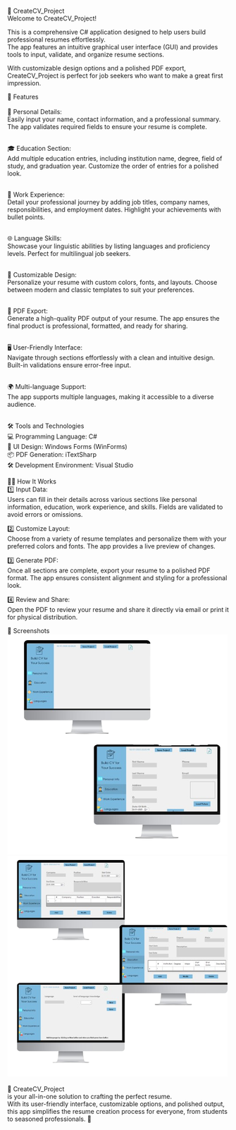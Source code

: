 📝 CreateCV_Project<br>
Welcome to CreateCV_Project!

This is a comprehensive C# application designed to help users build professional resumes effortlessly.<br>
The app features an intuitive graphical user interface (GUI) and provides tools to input, validate, and organize resume sections.<br>

With customizable design options and a polished PDF export, CreateCV_Project is perfect for job seekers who want to make a great first impression.<br>

🌟 Features<br>
<br>👤 Personal Details:<br>
Easily input your name, contact information, and a professional summary.
The app validates required fields to ensure your resume is complete.

<br>🎓 Education Section:<br>
Add multiple education entries, including institution name, degree, field of study, and graduation year.
Customize the order of entries for a polished look.

<br>💼 Work Experience:<br>
Detail your professional journey by adding job titles, company names, responsibilities, and employment dates.
Highlight your achievements with bullet points.

<br>🌐 Language Skills:<br>
Showcase your linguistic abilities by listing languages and proficiency levels.
Perfect for multilingual job seekers.

<br>🎨 Customizable Design:<br>
Personalize your resume with custom colors, fonts, and layouts.
Choose between modern and classic templates to suit your preferences.

<br>📄 PDF Export:<br>
Generate a high-quality PDF output of your resume.
The app ensures the final product is professional, formatted, and ready for sharing.

<br>🖥️ User-Friendly Interface:<br>
Navigate through sections effortlessly with a clean and intuitive design.
Built-in validations ensure error-free input.

<br>🌍 Multi-language Support:<br>
The app supports multiple languages, making it accessible to a diverse audience.<br>

<br>🛠 Tools and Technologies
<br>💻 Programming Language: C#
<br>🎨 UI Design: Windows Forms (WinForms)
<br>📦 PDF Generation: iTextSharp
<br>🛠️ Development Environment: Visual Studio<br>

🧑‍💼 How It Works<br>
1️⃣ Input Data:<br>
Users can fill in their details across various sections like personal information, education, work experience, and skills.
Fields are validated to avoid errors or omissions.<br>

2️⃣ Customize Layout:<br>
Choose from a variety of resume templates and personalize them with your preferred colors and fonts.
The app provides a live preview of changes.<br>

3️⃣ Generate PDF:<br>
Once all sections are complete, export your resume to a polished PDF format.
The app ensures consistent alignment and styling for a professional look.<br>

4️⃣ Review and Share:<br>
Open the PDF to review your resume and share it directly via email or print it for physical distribution.<br>

📸 Screenshots<br>
![CV project](imagesCVproject/firstPic.png)<br>
![CV project](imagesCVproject/secPic.png)<br>
<br>📝 CreateCV_Project <br> is your all-in-one solution to crafting the perfect resume.<br>
With its user-friendly interface, customizable options, and polished output, <br>this app simplifies the resume creation process for everyone, from students to seasoned professionals. 🚀<br>
